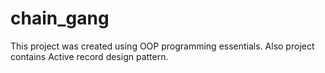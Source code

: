 # chain_gang
This project was created using OOP programming essentials.
Also project contains Active record design pattern.
